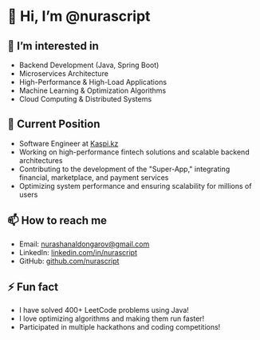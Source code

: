 # 👋 Hi, I’m @nurascript

## 👀 I’m interested in
- Backend Development (Java, Spring Boot)
- Microservices Architecture
- High-Performance & High-Load Applications
- Machine Learning & Optimization Algorithms
- Cloud Computing & Distributed Systems

## 💼 Current Position
- Software Engineer at [Kaspi.kz](https://kaspi.kz)
- Working on high-performance fintech solutions and scalable backend architectures
- Contributing to the development of the "Super-App," integrating financial, marketplace, and payment services
- Optimizing system performance and ensuring scalability for millions of users

## 📫 How to reach me
- Email: [nurashanaldongarov@gmail.com](nurashanaldongarov@gmail.com)
- LinkedIn: [linkedin.com/in/nurascript](https://www.linkedin.com/in/nuraskhan)
- GitHub: [github.com/nurascript](https://github.com/nurascript)

## ⚡ Fun fact
- I have solved 400+ LeetCode problems using Java!
- I love optimizing algorithms and making them run faster!
- Participated in multiple hackathons and coding competitions!

<!---
nurascript/nurascript is a ✨ special ✨ repository because its `README.md` (this file) appears on your GitHub profile.
You can click the Preview link to take a look at your changes.
--->

